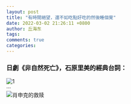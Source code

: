 ```yaml
---
layout: post
title: "有時間絕望，還不如吃點好吃的然後睡個覺"
date: 2022-03-02 21:26:11 +0800
author: 丘海东 
tags: 
comments: true
categories: 
---
```

### 日劇《非自然死亡》，石原里美的經典台詞：  
![1](http://tiebapic.baidu.com/forum/pic/item/0fb4cbd9f2d3572c1f898e0fcf13632763d0c35b.jpg)  
···  
![肖申克的救赎](http://tiebapic.baidu.com/forum/pic/item/eea11e4543a98226a7ed933cd782b9014a90eb67.jpg)

